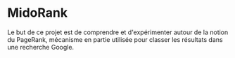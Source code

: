# MidoRank
Le but de ce projet est de comprendre et d'expérimenter autour de la notion du PageRank, mécanisme en partie utilisée pour classer les résultats dans une recherche Google.
